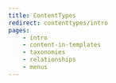 ```yaml
---
title: ContentTypes
redirect: contenttypes/intro
pages:
    - intro
    - content-in-templates
    - taxonomies
    - relationships
    - menus
---
```

